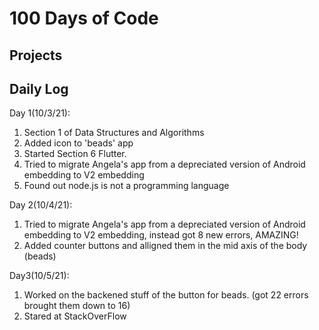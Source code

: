 # 100 Days of Code

## Projects   

## Daily Log
Day 1(10/3/21): 
1. Section 1 of Data Structures and Algorithms <br>
2. Added icon to 'beads' app
3. Started Section 6 Flutter. 
4. Tried to migrate Angela's app from a depreciated version of Android embedding to V2 embedding
5. Found out node.js is not a programming language

Day 2(10/4/21):
1. Tried to migrate Angela's app from a depreciated version of Android embedding to V2 embedding, instead got 8 new errors, AMAZING!
2. Added counter buttons and alligned them in the mid axis of the body (beads)

Day3(10/5/21):
1. Worked on the backened stuff of the button for beads. (got 22 errors brought them down to 16)
2. Stared at StackOverFlow
